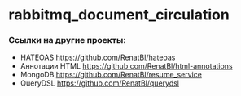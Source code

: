 # rabbitmq_document_circulation

### Ссылки на другие проекты:
- HATEOAS
https://github.com/RenatBl/hateoas
- Аннотации HTML
https://github.com/RenatBl/html-annotations
- MongoDB
https://github.com/RenatBl/resume_service
- QueryDSL
https://github.com/RenatBl/querydsl
